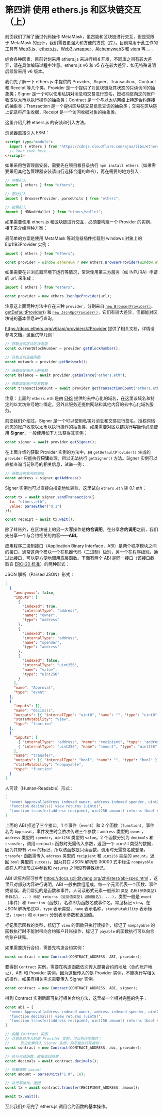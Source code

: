 # 第四讲 使用 ethers.js 和区块链交互（上）

前面我们了解了通过代码操作 MetaMask，虽然能和区块链进行交互，但是受限于 MetaMask 的设计，我们需要更强大和方便的方式（库）。目前常用于此工作的工具有 [Web3.js](https://web3js.org/)、[ethers.js](https://docs.ethers.org/v6/)、[Web3-wrapper](https://github.com/0xProject/tools/tree/main/web3-wrapper)、[Alchemyweb3](https://www.npmjs.com/package/@alch/alchemy-web3) 和 [viem](https://viem.sh/) 等……

综合各种因素，目前计划采用 ethers.js 来进行相关开发，不同库之间有较大差异，请在具体编码过程中注意。ethers.js v6 和 v5 存在较大差异，如无特殊说明后续皆采用 v6 版本。

我们先了解一下 ethers.js 中提供的 Provider、Signer、Transaction、Contract 和 Receipt 等几个类。Provider 是一个提供了对区块链及其状态的只读访问的抽象类；Signer 是一个可以使用私钥对消息和交易进行签名，授权网络向您的账户收取以太币以执行操作的抽象类；Contract 是一个与以太坊网络上特定合约连接的抽象类；Transaction 是一个提供区块链交易信息查询的抽象类；交易在区块链上记录将产生收据，Receipt 是一个访问收据对象的抽象类。

这里介绍几种 ethers.js 的安装和引入方法。

浏览器直接引入 ESM：

```html
<script type="module">
  import { ethers } from "https://cdnjs.cloudflare.com/ajax/libs/ethers/6.7.0/ethers.min.js";
  // Your code here...
</script>
```

如果采用包管理器安装，需要先在项目根目录执行 `npm install ethers`（如果需要采用其他包管理器安装请自行选择合适的命令），再在需要的地方引入：

```javaScript
// 完整引入
import { ethers } from "ethers";

// 部分引入
import { BrowserProvider, parseUnits } from "ethers";

// 按需引入
import { HDNodeWallet } from "ethers/wallet";
```

如果需要使用 ethers.js 和区块链进行交互，必须要构建一个 Provider 的实例，接下来介绍两种方案：

最简单的方案是使用 MetaMask 等浏览器插件挂载到 windows 对象上的 Eip1193Provider 实例：

```javaScript
import { ethers } from "ethers";

const provider = window.ethereum ? new ethers.BrowserProvider(window.ethereum) : ethers.getDefaultProvider();
```

如果需要在非浏览器环境下运行等情况，常常使用第三方服务（如 INFURA）申请的 `url` 来生成：

```javaScript
import { ethers } from "ethers";

const provider = new ethers.JsonRpcProvider(url);
```

注意这上面两种方法中存在三种 `provider`，分别来自 [`new BrowserProvider()`](https://docs.ethers.org/v6/api/providers/#BrowserProvider_new)、[getDefaultProvider()](https://docs.ethers.org/v6/api/providers/#getDefaultProvider) 和 [`new JsonRpcProvider()`](https://docs.ethers.org/v6/api/providers/jsonrpc/#JsonRpcProvider_new)，它们有较大差异，但都能对区块链的基本信息进行查询。

https://docs.ethers.org/v6/api/providers/#Provider 提供了相关文档，详情请参考文档，这里试举几例：

```typescript
// 获取当前区块区块高度
const currentBlockNumber = provider.getBlockNumber();

// 获取当前连接网络
const network = provider.getNetwork();

// 获取指定账户上的余额
const balance = await provider.getBalance("ethers.eth");

// 获取指定账户交易数量
const transactionCount = await provider.getTransactionCount("ethers.eth");
```

注意：上面的 `ethers.eth` 是由 [ENS](https://ens.domains/) 提供的去中心化的域名，在这里该域名和特定的以太坊账号地址绑定，另外此服务还提供网站和其他内容的去中心化域名服务。

前面我们介绍过，Signer 是一个可以使用私钥对消息和交易进行签名，授权网络向您的账户收取以太币以执行操作的抽象类，如果需要对区块链执行**写**操作必须使用 **Signer**，一般使用如下方法获得其实例：

```javaScript
const signer = await provider.getSigner();
```

在上面介绍的获取 Provider 实例的方法中，由 `getDefaultProvider()` 生成的 `provider` 只能执行**只读**处理，所以无法执行 `getSigner()` 方法。Signer 实例可以直接查询当前账号的相关信息，试举一例：

```javaScript
// 获取当前账号的地址
const address = signer.getAddress()
```

Signer 实例也可以直接向指定地址转账，这里试向 `ethers.eth` 转 0.1 eth：

```javaScript
const tx = await signer.sendTransaction({
  to: "ethers.eth",
  value: parseEther("0.1")
});

const receipt = await tx.wait();
```

除了转账外，在区块链上的另一大**写**操作是**约合调用**。在分享**合约调用**之前，我们先分享一个与合约相关的内容——**ABI**。

应用程序二进制接口（Application Binary Interface，ABI）是两个程序模块之间的接口，通常这两个模块一个在机器代码（二进制）级别，另一个在程序级别。通过此接口，可以更方便地调用底层函数。下面有两个 ABI 是同一接口（该接口截取自 [ERC-20 标准](https://eips.ethereum.org/EIPS/eip-20)）的两种形式：

JSON 解析（Parsed JSON）形式：

```json
[
  {
    "anonymous": false,
    "inputs": [
      {
        "indexed": true,
        "internalType": "address",
        "name": "owner",
        "type": "address"
      },
      {
        "indexed": true,
        "internalType": "address",
        "name": "spender",
        "type": "address"
      },
      {
        "indexed": false,
        "internalType": "uint256",
        "name": "value",
        "type": "uint256"
      }
    ],
    "name": "Approval",
    "type": "event"
  },
  {
    "inputs": [],
    "name": "decimals",
    "outputs": [{ "internalType": "uint8", "name": "", "type": "uint8" }],
    "stateMutability": "view",
    "type": "function"
  },
  {
    "inputs": [
      { "internalType": "address", "name": "recipient", "type": "address" },
      { "internalType": "uint256", "name": "amount", "type": "uint256" }
    ],
    "name": "transfer",
    "outputs": [{ "internalType": "bool", "name": "", "type": "bool" }],
    "stateMutability": "nonpayable",
    "type": "function"
  }
]
```

人可读（Human-Readable）形式：

```json
[
  "event Approval(address indexed owner, address indexed spender, uint256 value)",
  "function decimals() view returns (uint8)",
  "function transfer(address recipient, uint256 amount) returns (bool success)"
]
```

上面的 ABI 描述了三个接口，1 个事件（`event`）和 2 个函数（`function`）。事件名为 `Approval`，事件发生时会依次传递三个参数：`address` 类型的 `owner`，`address` 类型的 `spender`，`uint256` 类型的 `value`。2 个函数分别为 `decimals` 和 `transfer`，调用 `decimals` 函数时无需传入参数，返回一个 `uint8` l 类型的数据，因为其带有 `view` 的标记，所以该函数是只读函数，调用时无需签名或登录。`transfer` 函数需传入 `address` 类型的 `recipient` 和 `uint256` 类型的 `amount`，返回 `bool` 类型的 `success`，因为其在 JSON 解析形 00000 式中标注 `nonpayable` 或在人可读形式中参数和 `returns` 之间没有特殊标记。

ABI 详细内容可参考 https://docs.soliditylang.org/zh/latest/abi-spec.html ，这里只对部分内容进行说明。ABI 一般由数组组成，每一个元素代表一个函数、事件或错误，我们常见的是函数和事件。人可读形式元素一般形如 `类型 名称(参数类型1 参数名1, ...) 标记 returns (返回值类型1 返回值名1, ...)`，类型一般是 `event`（事件）和 `function`（函数），名称即为函数名或事件名，常见标记 `view`。在 JSON 解析形式中，`type` 表示类型，`name` 表示名称，`stateMutability` 表示标记，`inputs` 和 `outputs` 分别表示参数和返回值。

标记表示函数的类型，标记了 `view` 的函数只执行读操作，标记了 `nonpayable` 的函数执行时不能附带向合约账户转账操作，标记了 `payable` 的函数执行可以向合约账户转账。

如果需要执行合约，需要先构造合约实例：

```javaScript
const contract = new Contract(CONTRACT_ADDRESS, ABI, provider);
```

要得到 `Contract` 实例，需要在构造函数依次传入部署合约的地址（合约账户地址）、ABI 和 Provider 实例，因为这里传入的是 Provider 实例，不能执行写相关的操作，如果有相关需求需要传入 Signer 实例。

```javaScript
const contract = new Contract(CONTRACT_ADDRESS, ABI, signer);
```

得到 Contract 实例后即可执行相关合约方法，这里举一个相对完整的例子：

```javaScript
const abi = [
  "event Approval(address indexed owner, address indexed spender, uint256 value)",
  "function decimals() view returns (uint8)",
  "function transfer(address recipient, uint256 amount) returns (bool success)"
]

// 构建 Contract 实例
// 注意此处传入的是 Provider 实例，可以执行写操作；
//     反之如果传入 Signer 实例，则不能执行写操作；
const contract = new Contract(CONTRACT_ADDRESS, abi, provider);

// 执行只读函数，直接返回结果
const decimals = await contract.decimals();

// 换算获取 amount
const amount = parseUnits("1.0", 18);

// 执行写操作，返回
const tx = await contract.transfer(RECIPIENT_ADDRESS, amount);

await tx.wait();
```

至此我们介绍完了 ethers.js 调用合约函数的基本操作。
